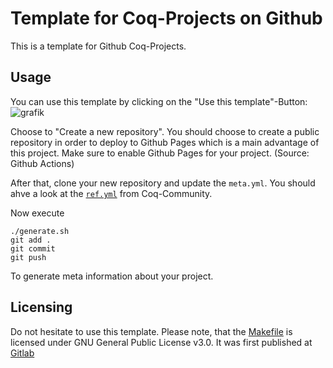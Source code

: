 # Template for Coq-Projects on Github

This is a template for Github Coq-Projects.

## Usage

You can use this template by clicking on the "Use this template"-Button:
![grafik](https://github.com/motrellin/comoproj/assets/105235679/450ab9bf-22ff-4961-9091-4959c8643471)

Choose to "Create a new repository". You should choose to create a public repository in order to deploy to Github Pages which is a main advantage of this project. 
Make sure to enable Github Pages for your project. (Source: Github Actions)

After that, clone your new repository and update the `meta.yml`. 
You should ahve a look at the [`ref.yml`](https://github.com/coq-community/templates/blob/master/ref.yml) from Coq-Community.

Now execute
```
./generate.sh
git add .
git commit
git push
```
To generate meta information about your project.

## Licensing

Do not hesitate to use this template.
Please note, that the [Makefile](Makefile) is licensed under GNU General Public License v3.0.
It was first published at [Gitlab](https://gitlab.cs.fau.de/oc59yqul/template-coq/-/blob/main/Makefile?ref_type=heads)
